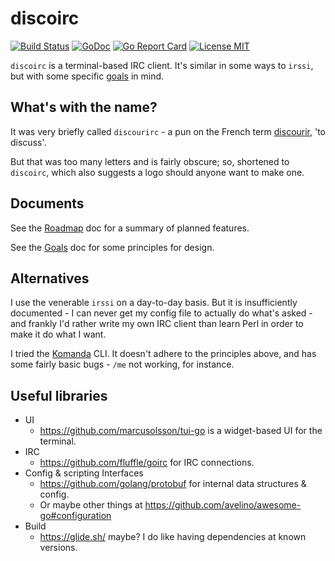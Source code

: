 # discoirc
[![Build
Status](https://travis-ci.org/cceckman/discoirc.svg?branch=master)](https://travis-ci.org/cceckman/discoirc)
[![GoDoc](https://img.shields.io/badge/godoc-reference-blue.svg?style=flat)](https://godoc.org/github.com/cceckman/discoirc)
[![Go Report
Card](https://goreportcard.com/badge/github.com/cceckman/discoirc)](https://goreportcard.com/report/github.com/cceckman/discoirc)
[![License
MIT](https://img.shields.io/badge/license-MIT-lightgrey.svg?style=flat)](LICENSE)



`discoirc` is a terminal-based IRC client. It's similar in some ways to `irssi`,
but with some specific [goals](docs/goals.md) in mind.

## What's with the name?
It was very briefly called `discourirc` - a pun on the French term
[discourir](https://en.wiktionary.org/wiki/discourir), 'to discuss'.

But that was too many letters and is fairly obscure; so, shortened to
`discoirc`, which also suggests a logo should anyone want to make one.

## Documents

See the [Roadmap](docs/roadmap.md) doc for a summary of planned features.

See the [Goals](docs/goals.md) doc for some principles for design.

## Alternatives
I use the venerable `irssi` on a day-to-day basis. But it is insufficiently
documented - I can never get my config file to actually do what's asked - and
frankly I'd rather write my own IRC client than learn Perl in order to make it
do what I want.

I tried the [Komanda](https://github.com/mephux/komanda-cli) CLI. It doesn't
adhere to the principles above, and has some fairly basic bugs - `/me` not
working, for instance.

## Useful libraries

* UI
  * https://github.com/marcusolsson/tui-go is a widget-based UI for the
    terminal.
* IRC
  * https://github.com/fluffle/goirc for IRC connections.
* Config & scripting Interfaces
  * https://github.com/golang/protobuf for internal data structures & config.
  * Or maybe other things at https://github.com/avelino/awesome-go#configuration
* Build
  * https://glide.sh/ maybe? I do like having dependencies at known versions.
